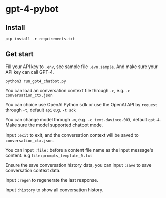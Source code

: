# gpt-4-pybot

## Install

```
pip install -r requirements.txt
```

## Get start

Fill your API key to `.env`, see sample file `.evn.sample`. And make sure your API key can call GPT-4.

```
python3 run_gpt4_chatbot.py
```

You can load an conversation context file through `-c`, e.g. `-c conversation_ctx.json`

You can choice use OpenAI Python sdk or use the OpenAI API by `request` through `-t`, default `api` e.g. `-t sdk`

You can change model through `-m`, e.g. `-c text-davince-003`, default `gpt-4`. Make sure the model supported chatbot mode.

Input `:exit` to exit, and the conversation context will be saved to `conversation_ctx.json`.

You can input `:file:` before a content file name as the input message's content. e.g `file:prompts_template_0.txt`

Ensure the save conversation history data, you can input `:save` to save conversation context data.

Input `:regen` to regenerate the last response.

Input `:history` to show all conversation history.